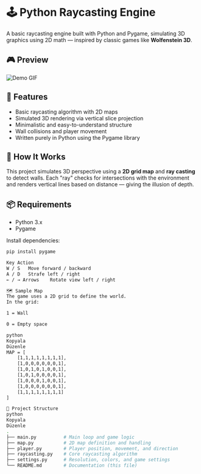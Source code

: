 # 🕹️ Python Raycasting Engine

A basic raycasting engine built with Python and Pygame, simulating 3D graphics using 2D math — inspired by classic games like **Wolfenstein 3D**.

## 🎮 Preview

![Demo GIF](./assets/demo.gif) <!-- (Opsiyonel: varsa bir demo GIF'i burada gösterin) -->

## 🚀 Features

- Basic raycasting algorithm with 2D maps
- Simulated 3D rendering via vertical slice projection
- Minimalistic and easy-to-understand structure
- Wall collisions and player movement
- Written purely in Python using the Pygame library

## 🧠 How It Works

This project simulates 3D perspective using a **2D grid map** and **ray casting** to detect walls. Each "ray" checks for intersections with the environment and renders vertical lines based on distance — giving the illusion of depth.

## 📦 Requirements

- Python 3.x
- Pygame

Install dependencies:

```bash
pip install pygame

Key	Action
W / S	Move forward / backward
A / D	Strafe left / right
← / → Arrows	Rotate view left / right

🗺️ Sample Map
The game uses a 2D grid to define the world.
In the grid:

1 = Wall

0 = Empty space

python
Kopyala
Düzenle
MAP = [
    [1,1,1,1,1,1,1,1],
    [1,0,0,0,0,0,0,1],
    [1,0,1,0,1,0,0,1],
    [1,0,1,0,0,0,0,1],
    [1,0,0,0,1,0,0,1],
    [1,0,0,0,0,0,0,1],
    [1,1,1,1,1,1,1,1]
]

📁 Project Structure
python
Kopyala
Düzenle
.
├── main.py          # Main loop and game logic
├── map.py           # 2D map definition and handling
├── player.py        # Player position, movement, and direction
├── raycasting.py    # Core raycasting algorithm
├── settings.py      # Resolution, colors, and game settings
└── README.md        # Documentation (this file)
